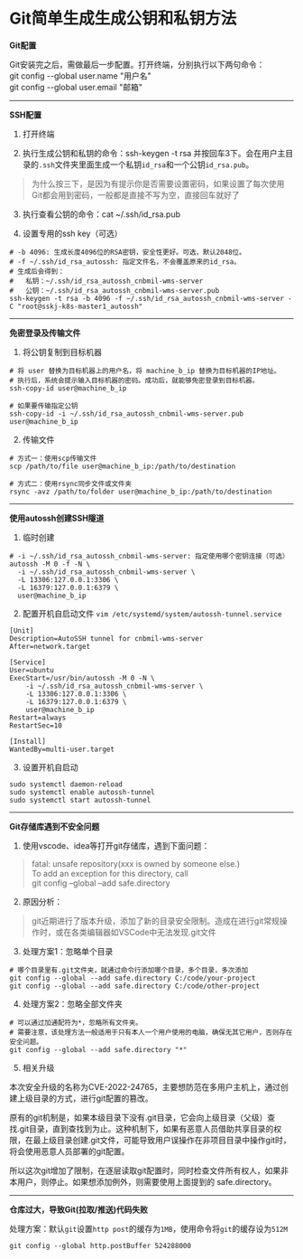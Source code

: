 # Git简单生成生成公钥和私钥方法

**Git配置**

Git安装完之后，需做最后一步配置。打开终端，分别执行以下两句命令：  
git config --global user.name "用户名"  
git config --global user.email "邮箱"

---

**SSH配置**

1. 打开终端

2. 执行生成公钥和私钥的命令：ssh-keygen -t rsa 并按回车3下。会在用户主目录的`.ssh`文件夹里面生成一个私钥`id_rsa`和一个公钥`id_rsa.pub`。
> 为什么按三下，是因为有提示你是否需要设置密码，如果设置了每次使用Git都会用到密码，一般都是直接不写为空，直接回车就好了

3. 执行查看公钥的命令：cat ~/.ssh/id_rsa.pub

4. 设置专用的ssh key（可选）
```shell
# -b 4096: 生成长度4096位的RSA密钥，安全性更好。可选，默认2048位。
# -f ~/.ssh/id_rsa_autossh: 指定文件名，不会覆盖原来的id_rsa。
# 生成后会得到：
#   私钥：~/.ssh/id_rsa_autossh_cnbmil-wms-server
#   公钥：~/.ssh/id_rsa_autossh_cnbmil-wms-server.pub
ssh-keygen -t rsa -b 4096 -f ~/.ssh/id_rsa_autossh_cnbmil-wms-server -C "root@sskj-k8s-master1_autossh"
```

---

**免密登录及传输文件**

1. 将公钥复制到目标机器
```shell
# 将 user 替换为目标机器上的用户名，将 machine_b_ip 替换为目标机器的IP地址。
# 执行后，系统会提示输入目标机器的密码。成功后，就能够免密登录到目标机器。
ssh-copy-id user@machine_b_ip

# 如果要传输指定公钥
ssh-copy-id -i ~/.ssh/id_rsa_autossh_cnbmil-wms-server.pub user@machine_b_ip
```

2. 传输文件
```shell
# 方式一：使用scp传输文件
scp /path/to/file user@machine_b_ip:/path/to/destination

# 方式二：使用rsync同步文件或文件夹
rsync -avz /path/to/folder user@machine_b_ip:/path/to/destination
```

---

**使用autossh创建SSH隧道**

1. 临时创建
```shell
# -i ~/.ssh/id_rsa_autossh_cnbmil-wms-server: 指定使用哪个密钥连接（可选）
autossh -M 0 -f -N \
  -i ~/.ssh/id_rsa_autossh_cnbmil-wms-server \
  -L 13306:127.0.0.1:3306 \
  -L 16379:127.0.0.1:6379 \
  user@machine_b_ip
```

2. 配置开机自启动文件
`vim /etc/systemd/system/autossh-tunnel.service`
```
[Unit]
Description=AutoSSH tunnel for cnbmil-wms-server
After=network.target

[Service]
User=ubuntu
ExecStart=/usr/bin/autossh -M 0 -N \
    -i ~/.ssh/id_rsa_autossh_cnbmil-wms-server \
    -L 13306:127.0.0.1:3306 \
    -L 16379:127.0.0.1:6379 \
    user@machine_b_ip
Restart=always
RestartSec=10

[Install]
WantedBy=multi-user.target
```

3. 设置开机自启动
```shell
sudo systemctl daemon-reload
sudo systemctl enable autossh-tunnel
sudo systemctl start autossh-tunnel
```

---

**Git存储库遇到不安全问题**

1. 使用vscode、idea等打开git存储库，遇到下面问题：
> fatal: unsafe repository(xxx is owned by someone else.)  
  To add an exception for this directory, call  
  git config –global –add safe.directory

2. 原因分析：
> git近期进行了版本升级，添加了新的目录安全限制。造成在进行git常规操作时，或在各类编辑器如VSCode中无法发现.git文件

3. 处理方案1：忽略单个目录
```shell
# 哪个目录里有.git文件夹，就通过命令行添加哪个目录，多个目录，多次添加
git config --global --add safe.directory C:/code/your-project
git config --global --add safe.directory C:/code/other-project
```

4. 处理方案2：忽略全部文件夹
```shell
# 可以通过加通配符为*，忽略所有文件夹。
# 需要注意，该处理方法一般适用于只有本人一个用户使用的电脑，确保无其它用户，否则存在安全问题。
git config --global --add safe.directory "*"
```

5. 相关升级

本次安全升级的名称为CVE-2022-24765，主要想防范在多用户主机上，通过创建上级目录的方式，进行git配置的篡改。

原有的git机制是，如果本级目录下没有.git目录，它会向上级目录（父级）查找.git目录，直到查找到为止。这种机制下，如果有恶意人员借助共享目录的权限，在最上级目录创建.git文件，可能导致用户误操作在非项目目录中操作git时，将会使用恶意人员部署的git配置。

所以这次git增加了限制，在逐层读取git配置时，同时检查文件所有权人，如果非本用户，则停止。如果想添加例外，则需要使用上面提到的 safe.directory。

---

**仓库过大，导致Git(拉取/推送)代码失败**

处理方案：默认`git`设置`http post`的缓存为`1MB`，使用命令将`git`的缓存设为`512M`
```shell
git config --global http.postBuffer 524288000
```


